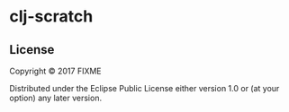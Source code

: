 # clj-scratch

## License

Copyright © 2017 FIXME

Distributed under the Eclipse Public License either version 1.0 or (at
your option) any later version.

